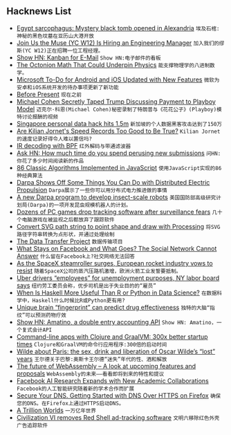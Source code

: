 ## Hacknews List


- [Egypt sarcophagus: Mystery black tomb opened in Alexandria](https://www.bbc.co.uk/news/world-middle-east-44893804)  `埃及石棺:神秘的黑色坟墓在亚历山大港开放`
- [Join Us the  Muse (YC W12) Is Hiring an Engineering Manager](https://www.themuse.com/jobs/themuse/engineering-manager-9b5605)  `加入我们的缪斯(YC W12)正在招聘一位工程经理。`
- [Show HN: Kanban for E-Mail](https://kanbanmail.app/)  `Show HN:电子邮件的看板`
- [The Octonion Math That Could Underpin Physics](https://www.quantamagazine.org/the-octonion-math-that-could-underpin-physics-20180720)  `能支撑物理学的八进制数学。`
- [Microsoft To-Do for Android and iOS Updated with New Features](https://www.bleepingcomputer.com/news/microsoft/microsoft-to-do-for-android-and-ios-updated-with-new-features/)  `微软为安卓和iOS系统开发的待办事项更新了新功能`
- [Before Present](https://en.wikipedia.org/wiki/Before_Present)  `现在之前`
- [Michael Cohen Secretly Taped Trump Discussing Payment to Playboy Model](https://www.nytimes.com/2018/07/20/us/politics/michael-cohen-trump-tape.html)  `迈克尔·科恩(Michael Cohen)秘密录制了特朗普与《花花公子》(Playboy)模特讨论报酬的视频`
- [Singapore personal data hack hits 1.5m](https://www.bbc.co.uk/news/world-asia-44900507)  `新加坡的个人数据黑客攻击达到了150万`
- [Are Kilian Jornet&#39;s Speed Records Too Good to Be True?](https://www.outsideonline.com/2324076/ultrarunner-kilian-jornet-everest-controversy)  `Kilian Jornet的速度记录好得令人难以置信吗?`
- [IR decoding with BPF](https://lwn.net/Articles/759188/)  `红外解码与带通滤波器`
- [Ask HN: How much time do you spend perusing new submissions](item?id=17574672)  `问HN:你花了多少时间阅读新的作品`
- [86 Classic Algorithms Implemented in JavaScript](https://github.com/trekhleb/javascript-algorithms/blob/master/README.md)  `使用JavaScript实现的86种经典算法`
- [Darpa Shows Off Some Things You Can Do with Distributed Electric Propulsion](https://spectrum.ieee.org/tech-talk/transportation/advanced-cars/darpa-vehicle-technologies)  `Darpa展示了一些你可以用分布式电力推进做的事情`
- [A new Darpa program to develop insect-scale robots](https://spectrum.ieee.org/automaton/robotics/robotics-hardware/darpa-wants-your-insect-scale-robots-for-a-micro-olympics)  `美国国防部高级研究计划局(Darpa)的一项开发昆虫规模机器人的计划。`
- [Dozens of PC games drop tracking software after surveillance fears](https://www.wired.co.uk/article/red-shell-game-tracking-gdpr)  `几十个电脑游戏在被监视之后都放弃了跟踪软件`
- [Convert SVG path string to point shape and draw with Processing](http://processingjs.nihongoresources.com/svgparser/)  `将SVG路径字符串转换为点形状，并通过处理绘制`
- [The Data Transfer Project](https://datatransferproject.dev/)  `数据传输项目`
- [What Stays on Facebook and What Goes? The Social Network Cannot Answer](https://www.nytimes.com/2018/07/19/technology/facebook-misinformation.html)  `什么留在Facebook上?社交网络无法回答`
- [As the SpaceX steamroller surges, European rocket industry vows to resist](https://arstechnica.com/science/2018/07/as-the-spacex-steamroller-surges-european-rocket-industry-vows-to-resist/)  `随着SpaceX公司的蒸汽压路机激增，欧洲火箭工业发誓要抵制。`
- [Uber drivers “employees” for unemployment purposes, NY labor board says](https://arstechnica.com/tech-policy/2018/07/uber-drivers-employees-for-unemployment-purposes-ny-labor-board-says/)  `纽约劳工委员会称，优步司机是出于失业目的的“雇员”`
- [When Is Haskell More Useful Than R or Python in Data Science?](https://www.forbes.com/sites/quora/2018/01/24/when-is-haskell-more-useful-than-r-or-python-in-data-science/#1daa23e69e47)  `在数据科学中，Haskell什么时候比R或Python更有用?`
- [Unique brain “fingerprint” can predict drug effectiveness](https://mcgill.ca/newsroom/channels/news/unique-brain-fingerprint-can-predict-drug-effectiveness-287964)  `独特的大脑“指纹”可以预测药物疗效`
- [Show HN: Amatino, a double entry accounting API](https://amatino.io/)  `Show HN: Amatino，一个复式会计API`
- [Command-line apps with Clojure and GraalVM: 300x better startup times](https://www.astrecipes.net/blog/2018/07/20/cmd-line-apps-with-clojure-and-graalvm/)  `Clojure和GraalVM的命令行应用程序:300倍的启动时间`
- [Wilde about Paris: the sex, drink and liberation of Oscar Wilde’s “lost” years](https://www.prospectmagazine.co.uk/arts-and-books/wilde-about-paris-the-sex-drink-and-liberation-of-oscar-wildes-lost-years)  `王尔德关于巴黎:奥斯卡王尔德“迷失”年代的性、酒和解放`
- [The future of WebAssembly – A look at upcoming features and proposals](https://blog.scottlogic.com/2018/07/20/wasm-future.html)  `WebAssembly的未来——看看即将到来的特性和提议`
- [Facebook AI Research Expands with New Academic Collaborations](https://code.fb.com/ai-research/facebook-ai-research-expands-with-new-academic-collaborations/)  `Facebook的人工智能研究随着新的学术合作而扩展`
- [Secure Your DNS. Getting Started with DNS Over HTTPS on Firefox](https://medium.com/@nykolas.z/getting-started-with-dns-over-https-on-firefox-e9b5fc865a43)  `确保您的DNS。在Firefox上通过HTTPS启动DNS。`
- [A Trillion Worlds](https://blogs.scientificamerican.com/observations/a-trillion-worlds/)  `一万亿年世界`
- [Civilization VI removes Red Shell ad-tracking software](https://www.rockpapershotgun.com/2018/07/20/civilization-vi-removes-red-shell/)  `文明六移除红色外壳广告追踪软件`